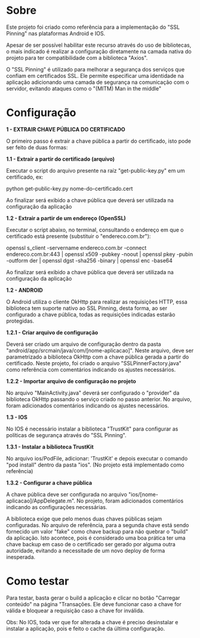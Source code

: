 # Sobre

Este projeto foi criado como referência para a implementação do "SSL Pinning" nas plataformas Android e IOS.

Apesar de ser possível habilitar este recurso através do uso de bibliotecas, o mais indicado é realizar a configuração diretamente na camada nativa do projeto para ter compatibilidade com a biblioteca "Axios".

O "SSL Pinning" é utilizado para melhorar a segurança dos serviços que confiam em certificados SSL. Ele permite especificar uma identidade na aplicação adicionando uma camada de segurança na comunicação com o servidor, evitando ataques como o "(MITM) Man in the middle"

# Configuração

**1 - EXTRAIR CHAVE PÚBLICA DO CERTIFICADO**

O primeiro passo é extrair a chave pública a partir do certificado, isto pode ser feito de duas formas:

**1.1 -  Extrair a partir do certificado (arquivo)**

Executar o script do arquivo presente na raíz "get-public-key.py" em um certificado, ex:

python get-public-key.py nome-do-certificado.cert

Ao finalizar será exibido a chave pública que deverá ser utilizada na configuração da aplicação

**1.2 -  Extrair a partir de um endereço (OpenSSL)**

Executar o script abaixo, no terminal, consultando o endereço em que o certificado está presente (substituir o "endereco.com.br"):

openssl s_client -servername endereco.com.br -connect endereco.com.br:443 | openssl x509 -pubkey -noout | openssl pkey -pubin -outform der | openssl dgst -sha256 -binary | openssl enc -base64

Ao finalizar será exibido a chave pública que deverá ser utilizada na configuração da aplicação


**1.2 - ANDROID**

O Android utiliza o cliente OkHttp para realizar as requisições HTTP, essa biblioteca tem suporte nativo ao SSL Pinning, desta forma, ao ser configurado a chave pública, todas as requisições indicadas estarão protegidas.

**1.2.1 - Criar arquivo de configuração**

Deverá ser criado um arquivo de configuração dentro da pasta "android/app/srcmain/java/com/[nome-aplicacao]". Neste arquivo, deve ser parametrizado a biblioteca OkHttp com a chave pública gerada a partir do certificado. Neste projeto, foi criado o arquivo "SSLPinnerFactory.java" como referência com comentários indicando os ajustes necessários.

**1.2.2 - Importar arquivo de configuração no projeto**

No arquivo "MainActivity.java" deverá ser configurado o "provider" da biblioteca OkHttp passando o serviço criado no passo anterior. No arquivo, foram adicionados comentários indicando os ajustes necessários.

**1.3 - IOS**

No IOS é necessário instalar a biblioteca "TrustKit" para configurar as políticas de segurança através do "SSL Pinning".

**1.3.1 - Instalar a biblioteca TrustKit**

No arquivo ios/PodFile, adicionar: 'TrustKit' e depois executar o comando "pod install" dentro da pasta "ios". (No projeto está implementado como referência)

**1.3.2 - Configurar a chave pública**

A chave pública deve ser configurada no arquivo "ios/[nome-aplicacao]/AppDelegate.m". No projeto, foram adicionados comentários indicando as configurações necessárias.

A biblioteca exige que pelo menos duas chaves públicas sejam configuradas. No arquivo de referência, para a segunda chave está sendo fornecido um valor "fake" como chave backup para não quebrar o "build" da aplicação. Isto acontece, pois é considerado uma boa prática ter uma chave backup em caso de o certificado ser gerado por alguma outra autoridade, evitando a necessitade de um novo deploy de forma inesperada.

# Como testar

Para testar, basta gerar o build a aplicação e clicar no botão "Carregar conteúdo" na página "Transações. Ele deve funcionar caso a chave for válida e bloquear a requisição caso a chave for inválida.

Obs: No IOS, toda ver que for alterada a chave é preciso desinstalar e instalar a aplicação, pois e feito o cache da última configuração.